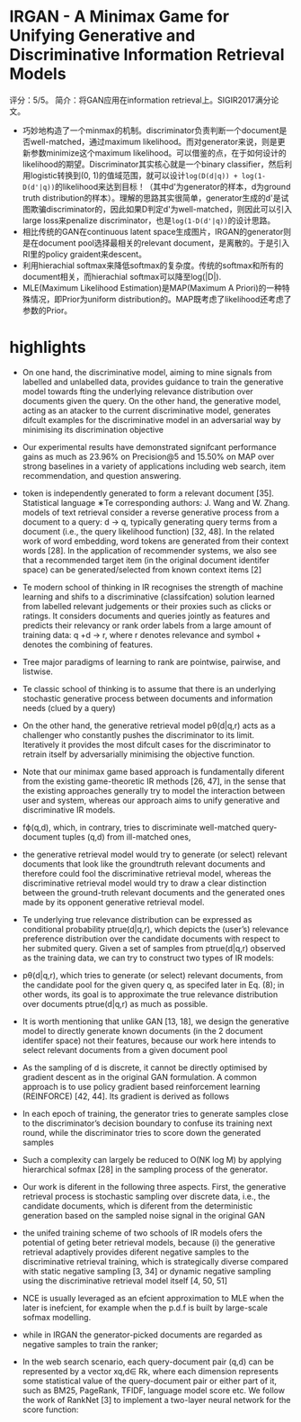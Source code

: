 # IRGAN - A Minimax Game for Unifying Generative and Discriminative Information Retrieval Models

评分：5/5。
简介：将GAN应用在information retrieval上。SIGIR2017满分论文。

- 巧妙地构造了一个minmax的机制。discriminator负责判断一个document是否well-matched，通过maximum likelihood。而对generator来说，则是更新参数minimize这个maximum likelihood。可以借鉴的点，在于如何设计的likelihood的期望。Discriminator其实核心就是一个binary classifier，然后利用logistic转换到(0, 1)的值域范围，就可以设计`log(D(d|q)) + log(1-D(d'|q))`的likelihood来达到目标！（其中d'为generator的样本，d为ground truth distribution的样本）。理解的思路其实很简单，generator生成的d'是试图欺骗discriminator的，因此如果D判定d'为well-matched，则因此可以引入large loss来penalize discriminator，也是`log(1-D(d'|q))`的设计思路。
- 相比传统的GAN在continuous latent space生成图片，IRGAN的generator则是在document pool选择最相关的relevant document，是离散的。于是引入RI里的policy graident来descent。
- 利用hierachial softmax来降低softmax的复杂度。传统的softmax和所有的document相关，而hierachial softmax可以降至log(|D|).
- MLE(Maximum Likelihood Estimation)是MAP(Maximum A Priori)的一种特殊情况，即Prior为uniform distribution的。MAP既考虑了likelihood还考虑了参数的Prior。

# highlights

- On one hand, the discriminative model, aiming to mine signals from labelled and unlabelled data, provides guidance to train the generative model towards fting the underlying relevance distribution over documents given the query.  On the other hand, the generative model, acting as an atacker to the current discriminative model, generates difcult examples for the discriminative model in an adversarial way by minimising its discrimination objective  

- Our experimental results have demonstrated signifcant performance gains as much as 23.96% on Precision@5 and 15.50% on MAP over strong baselines in a variety of applications including web search, item recommendation, and question answering.  

- token is independently generated to form a relevant document [35]. Statistical language ∗Te corresponding authors: J. Wang and W. Zhang.  models of text retrieval consider a reverse generative process from a document to a query: d → q, typically generating query terms from a document (i.e., the query likelihood function) [32, 48]. In the related work of word embedding, word tokens are generated from their context words [28]. In the application of recommender systems, we also see that a recommended target item (in the original document identifer space) can be generated/selected from known context items [2]  

- Te modern school of thinking in IR recognises the strength of machine learning and shifs to a discriminative (classifcation) solution learned from labelled relevant judgements or their proxies such as clicks or ratings. It considers documents and queries jointly as features and predicts their relevancy or rank order labels from a large amount of training data: q +d → r, where r denotes relevance and symbol + denotes the combining of features.  

- Tree major paradigms of learning to rank are pointwise, pairwise, and listwise.  

- Te classic school of thinking is to assume that there is an underlying stochastic generative process between documents and information needs (clued by a query)  

- On the other hand, the generative retrieval model pθ(d|q,r) acts as a challenger who constantly pushes the discriminator to its limit. Iteratively it provides the most difcult cases for the discriminator to retrain itself by adversarially minimising the objective function.  

- Note that our minimax game based approach is fundamentally diferent from the existing game-theoretic IR methods [26, 47], in the sense that the existing approaches generally try to model the interaction between user and system, whereas our approach aims to unify generative and discriminative IR models.  

- fϕ(q,d), which, in contrary, tries to discriminate well-matched query-document tuples (q,d) from ill-matched ones,  

- the generative retrieval model would try to generate (or select) relevant documents that look like the groundtruth relevant documents and therefore could fool the discriminative retrieval model, whereas the discriminative retrieval model would try to draw a clear distinction between the ground-truth relevant documents and the generated ones made by its opponent generative retrieval model.  

- Te underlying true relevance distribution can be expressed as conditional probability ptrue(d|q,r), which depicts the (user’s) relevance preference distribution over the candidate documents with respect to her submited query. Given a set of samples from ptrue(d|q,r) observed as the training data, we can try to construct two types of IR models:  

- pθ(d|q,r), which tries to generate (or select) relevant documents, from the candidate pool for the given query q, as specifed later in Eq. (8); in other words, its goal is to approximate the true relevance distribution over documents ptrue(d|q,r) as much as possible.  

- It is worth mentioning that unlike GAN [13, 18], we design the generative model to directly generate known documents (in the 2 document identifer space) not their features, because our work here intends to select relevant documents from a given document pool  

- As the sampling of d is discrete, it cannot be directly optimised by gradient descent as in the original GAN formulation. A common approach is to use policy gradient based reinforcement learning (REINFORCE) [42, 44]. Its gradient is derived as follows  

- In each epoch of training, the generator tries to generate samples close to the discriminator’s decision boundary to confuse its training next round, while the discriminator tries to score down the generated samples  

- Such a complexity can largely be reduced to O(NK log M) by applying hierarchical sofmax [28] in the sampling process of the generator.  

- Our work is diferent in the following three aspects.  First, the generative retrieval process is stochastic sampling over discrete data, i.e., the candidate documents, which is diferent from the deterministic generation based on the sampled noise signal in the original GAN  

- the unifed training scheme of two schools of IR models ofers the potential of geting beter retrieval models, because (i) the generative retrieval adaptively provides diferent negative samples to the discriminative retrieval training, which is strategically diverse compared with static negative sampling [3, 34] or dynamic negative sampling using the discriminative retrieval model itself [4, 50, 51]  

- NCE is usually leveraged as an efcient approximation to MLE when the later is inefcient, for example when the p.d.f is built by large-scale sofmax modelling.  

- while in IRGAN the generator-picked documents are regarded as negative samples to train the ranker;  

- In the web search scenario, each query-document pair (q,d) can be represented by a vector xq,d∈ Rk, where each dimension represents some statistical value of the query-document pair or either part of it, such as BM25, PageRank, TFIDF, language model score etc. We follow the work of RankNet [3] to implement a two-layer neural network for the score function:  



